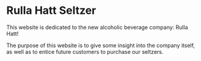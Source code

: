 # Rulla Hatt Seltzer

This website is dedicated to the new alcoholic beverage company: Rulla Hatt!

The purpose of this website is to give some insight into the company itself, as well as to entice future customers to purchase our seltzers.